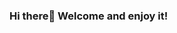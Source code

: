 ### Hi there👋 Welcome and enjoy it!

<!--
**ibandim123/ibandim123** is a ✨ _special_ ✨ repository because its `README.md` (this file) appears on your GitHub profile.

Here are some ideas to get you started:

- 🔭 I’m currently working on ... I'am student TI in UNIT university, Technology and Digital Commerce it's my way
- 🌱 I’m currently learning ... I currently learning Javascript, Java and Node 
- 👯 I’m looking to collaborate on ... The community
- 🤔 I’m looking for help with ... N
- 💬 Ask me about ...
- 📫 How to reach me: ... 	/github/languages/Javascript/:user/:repo
- 😄 Pronouns: ...
- ⚡ Fun fact: ... 
-->
